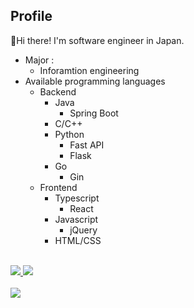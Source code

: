 ## Profile

:wave:Hi there! 
I'm software engineer in Japan.
- Major :
  - Inforamtion engineering
- Available programming languages
  - Backend
    - Java
      - Spring Boot
    - C/C++
    - Python
      - Fast API
      - Flask
    - Go
      - Gin
  - Frontend
    - Typescript
      - React
    - Javascript
      - jQuery
    - HTML/CSS
<br>

<a href="https://github.com/anuraghazra/github-readme-stats">
  <div align="left">
    <img src="https://github-readme-stats.vercel.app/api?username=Konippi&count_private=true&theme=noctis_minimus" />
    <img src="https://github-readme-stats.vercel.app/api/top-langs/?username=Konippi&layout=compact&theme=noctis_minimus" />
  </div>
  <br>
  <div align="left">
    <img src="https://github-profile-trophy.vercel.app/?username=Konippi&theme=noctis_minimus&column=7">
  </div>
</a>
